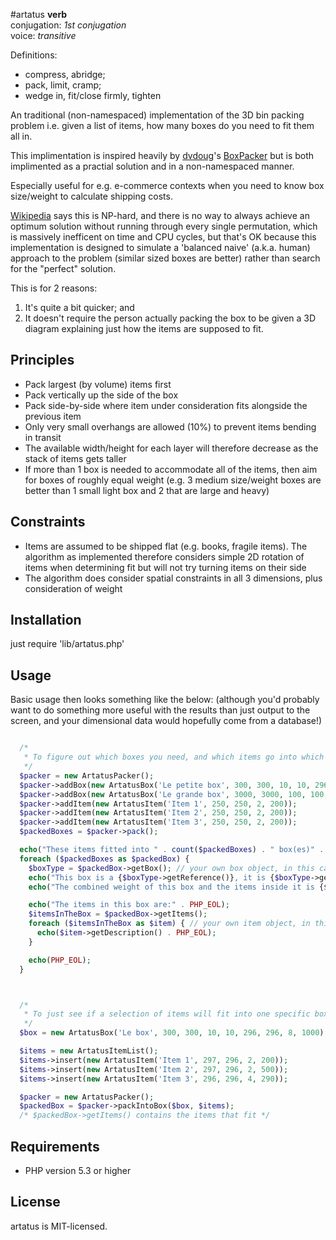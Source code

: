 #artatus
__verb__  
conjugation: _1st conjugation_  
voice: _transitive_  

Definitions: 
  * compress, abridge;
  * pack, limit, cramp;
  * wedge in, fit/close firmly, tighten

An traditional (non-namespaced) implementation of the 3D bin packing problem i.e. given a list of items, how many boxes do you need to fit them all in.

This implimentation is inspired heavily by [dvdoug](https://github.com/dvdoug)'s [BoxPacker](https://github.com/dvdoug/BoxPacker) but is both implimented as a practial solution and in a non-namespaced manner.

Especially useful for e.g. e-commerce contexts when you need to know box size/weight to calculate shipping costs.

[Wikipedia](http://en.wikipedia.org/wiki/Bin_packing_problem) says this is NP-hard, and there is no way to always achieve an optimum solution without running through every single permutation, which is massively inefficent on time and CPU cycles, but that's OK because this implementation is designed to simulate a 'balanced naive' (a.k.a. human) approach to the problem (similar sized boxes are better) rather than search for the "perfect" solution.

This is for 2 reasons:

1. It's quite a bit quicker; and
2. It doesn't require the person actually packing the box to be given a 3D diagram
   explaining just how the items are supposed to fit.

Principles
----------

 * Pack largest (by volume) items first
 * Pack vertically up the side of the box
 * Pack side-by-side where item under consideration fits alongside the previous item
 * Only very small overhangs are allowed (10%) to prevent items bending in transit
 * The available width/height for each layer will therefore decrease as the stack of items gets taller
 * If more than 1 box is needed to accommodate all of the items, then aim for boxes of roughly equal weight
   (e.g. 3 medium size/weight boxes are better than 1 small light box and 2 that are large and heavy)

Constraints
-----------

 * Items are assumed to be shipped flat (e.g. books, fragile items). The algorithm as implemented therefore considers simple 2D rotation of items when determining fit but will not try turning items on their side
 * The algorithm does consider spatial constraints in all 3 dimensions, plus consideration of weight

Installation
------------
just require 'lib/artatus.php'

Usage
-----
Basic usage then looks something like the below:
(although you'd probably want to do something more useful with the results than just output to the screen, and your dimensional data would hopefully come from a database!)

```php

  /*
   * To figure out which boxes you need, and which items go into which box
   */
  $packer = new ArtatusPacker();
  $packer->addBox(new ArtatusBox('Le petite box', 300, 300, 10, 10, 296, 296, 8, 1000));
  $packer->addBox(new ArtatusBox('Le grande box', 3000, 3000, 100, 100, 2960, 2960, 80, 10000));
  $packer->addItem(new ArtatusItem('Item 1', 250, 250, 2, 200));
  $packer->addItem(new ArtatusItem('Item 2', 250, 250, 2, 200));
  $packer->addItem(new ArtatusItem('Item 3', 250, 250, 2, 200));
  $packedBoxes = $packer->pack();

  echo("These items fitted into " . count($packedBoxes) . " box(es)" . PHP_EOL);
  foreach ($packedBoxes as $packedBox) {
    $boxType = $packedBox->getBox(); // your own box object, in this case ArtatusBox
    echo("This box is a {$boxType->getReference()}, it is {$boxType->getOuterWidth()}mm wide, {$boxType->getOuterLength()}mm long and {$boxType->getOuterDepth()}mm high" . PHP_EOL);
    echo("The combined weight of this box and the items inside it is {$packedBox->getWeight()}g" . PHP_EOL);

    echo("The items in this box are:" . PHP_EOL);
    $itemsInTheBox = $packedBox->getItems();
    foreach ($itemsInTheBox as $item) { // your own item object, in this case ArtatusItem
      echo($item->getDescription() . PHP_EOL);
    }

    echo(PHP_EOL);
  }



  /*
   * To just see if a selection of items will fit into one specific box
   */
  $box = new ArtatusBox('Le box', 300, 300, 10, 10, 296, 296, 8, 1000);

  $items = new ArtatusItemList();
  $items->insert(new ArtatusItem('Item 1', 297, 296, 2, 200));
  $items->insert(new ArtatusItem('Item 2', 297, 296, 2, 500));
  $items->insert(new ArtatusItem('Item 3', 296, 296, 4, 290));

  $packer = new ArtatusPacker();
  $packedBox = $packer->packIntoBox($box, $items);
  /* $packedBox->getItems() contains the items that fit */
```

Requirements
------------

* PHP version 5.3 or higher

License
-------
artatus is MIT-licensed. 
